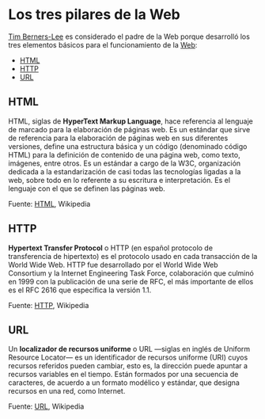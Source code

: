 # Los tres pilares de la Web

[Tim Berners-Lee](http://wikipedia.org/timbernerslee "Tim Berners-Lee")
es considerado el padre de la Web porque desarrolló los tres elementos básicos para el funcionamiento de la [Web](https://wikipedia.org/web):
- [HTML](#html)
- [HTTP](#http)
- [URL](#url)

## HTML

HTML, siglas de **HyperText Markup Language**, hace referencia al lenguaje de marcado para la elaboración de páginas web. Es un estándar que sirve de referencia para la elaboración de páginas web en sus diferentes versiones, define una estructura básica y un código (denominado código HTML) para la definición de contenido de una página web, como texto, imágenes, entre otros. Es un estándar a cargo de la W3C, organización dedicada a la estandarización de casi todas las tecnologías ligadas a la web, sobre todo en lo referente a su escritura e interpretación. Es el lenguaje con el que se definen las páginas web.

Fuente: [HTML](https://wikipedia.org/html), Wikipedia
## HTTP

**Hypertext Transfer Protocol** o HTTP (en español protocolo de transferencia de hipertexto) es el protocolo usado en cada transacción de la World Wide Web. HTTP fue desarrollado por el World Wide Web Consortium y la Internet Engineering Task Force, colaboración que culminó en 1999 con la publicación de una serie de RFC, el más importante de ellos es el RFC 2616 que especifica la versión 1.1.

Fuente: [HTTP](https://wikipedia.org/http), Wikipedia
## URL

Un **localizador de recursos uniforme** o URL —siglas en inglés de Uniform Resource Locator— es un identificador de recursos uniforme (URI) cuyos recursos referidos pueden cambiar, esto es, la dirección puede apuntar a recursos variables en el tiempo. Están formados por una secuencia de caracteres, de acuerdo a un formato modélico y estándar, que designa recursos en una red, como Internet.

Fuente: [URL](https://wikipedia.org/url), Wikipedia
